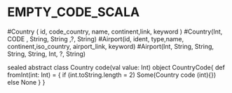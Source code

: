 # EMPTY_CODE_SCALA

#Country ( id, code_country, name, continent,link, keyword )
#Country(Int, CODE , String, String ,?, String)
#Airport(id, ident, type,name, continent,iso_country, airport_link, keyword)
#Airport(Int, String, String, String, String, Int, ?, String)



sealed abstract class Country code(val value: Int)
object CountryCode{
def fromInt(int: Int) = {
if (int.toString.length = 2)
Some(Country code (int){})
else
None
}
}
